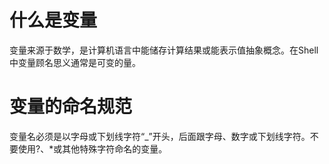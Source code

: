 # 什么是变量
变量来源于数学，是计算机语言中能储存计算结果或能表示值抽象概念。在Shell中变量顾名思义通常是可变的量。

# 变量的命名规范
变量名必须是以字母或下划线字符“_”开头，后面跟字母、数字或下划线字符。不要使用?、*或其他特殊字符命名的变量。
